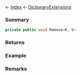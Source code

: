 ← [Index](Api-Index) ← [DictionaryExtensions](System.Collections.Generic.DictionaryExtensions)

### Summary

```csharp
private public void Remove<K, V>
```

### Returns

### Example

### Remarks

